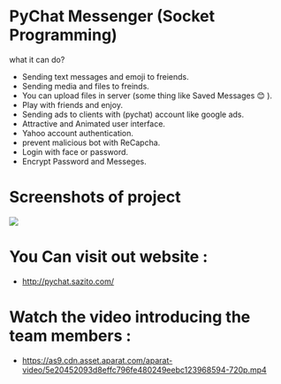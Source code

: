 # PyChat Messenger (Socket Programming)


what it can do?

  - Sending text messages and emoji to freiends.
  - Sending media and files to freinds. 
  - You can upload files in server (some thing like Saved Messages 😊 ).
  - Play with friends and enjoy.
  - Sending ads to clients with (pychat) account like google ads.
  - Attractive and Animated user interface.
  - Yahoo account authentication.
  - prevent malicious bot with ReCapcha.
  - Login with face or password.
  - Encrypt Password and Messeges.
  
  
  # Screenshots of project
  ![](http://8upload.ir/uploads/f597997611.gif)
  
  
  # You Can visit out website :
  - http://pychat.sazito.com/
  
  
  # Watch the video introducing the team members :
  - https://as9.cdn.asset.aparat.com/aparat-video/5e20452093d8effc796fe480249eebc123968594-720p.mp4
  
  
  
